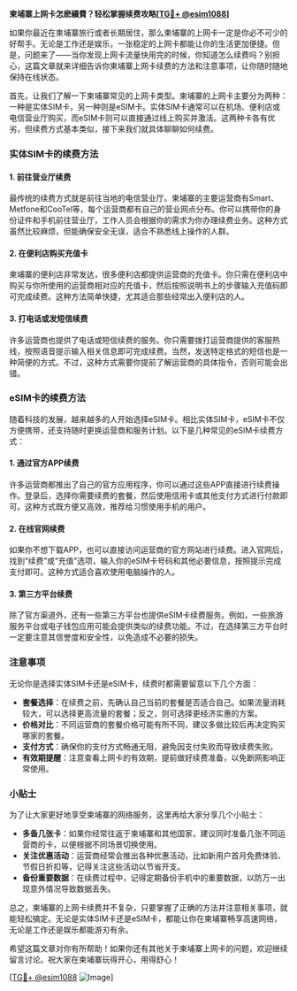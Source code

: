 **柬埔寨上网卡怎麽續費？轻松掌握续费攻略[[TG💪+ @esim1088](https://t.me/s/esim1088)]**

如果你最近在柬埔寨旅行或者长期居住，那么柬埔寨的上网卡一定是你必不可少的好帮手。无论是工作还是娱乐，一张稳定的上网卡都能让你的生活更加便捷。但是，问题来了——当你发现上网卡流量快用完的时候，你知道怎么续费吗？别担心，这篇文章就来详细告诉你柬埔寨上网卡续费的方法和注意事项，让你随时随地保持在线状态。

首先，让我们了解一下柬埔寨常见的上网卡类型。柬埔寨的上网卡主要分为两种：一种是实体SIM卡，另一种则是eSIM卡。实体SIM卡通常可以在机场、便利店或电信营业厅购买，而eSIM卡则可以直接通过线上购买并激活。这两种卡各有优劣，但续费方式基本类似，接下来我们就具体聊聊如何续费。

### 实体SIM卡的续费方法

#### 1. 前往营业厅续费

最传统的续费方式就是前往当地的电信营业厅。柬埔寨的主要运营商有Smart、Metfone和CooTel等，每个运营商都有自己的营业网点分布。你可以携带你的身份证件和手机前往营业厅，工作人员会根据你的需求为你办理续费业务。这种方式虽然比较麻烦，但能确保安全无误，适合不熟悉线上操作的人群。

#### 2. 在便利店购买充值卡

柬埔寨的便利店非常发达，很多便利店都提供运营商的充值卡。你只需在便利店中购买与你所使用的运营商相对应的充值卡，然后按照说明书上的步骤输入充值码即可完成续费。这种方法简单快捷，尤其适合那些经常出入便利店的人。

#### 3. 打电话或发短信续费

许多运营商也提供了电话或短信续费的服务。你只需要拨打运营商提供的客服热线，按照语音提示输入相关信息即可完成续费。当然，发送特定格式的短信也是一种简便的方式。不过，这种方式需要你提前了解运营商的具体指令，否则可能会出错。

### eSIM卡的续费方法

随着科技的发展，越来越多的人开始选择eSIM卡。相比实体SIM卡，eSIM卡不仅方便携带，还支持随时更换运营商和服务计划。以下是几种常见的eSIM卡续费方式：

#### 1. 通过官方APP续费

许多运营商都推出了自己的官方应用程序，你可以通过这些APP直接进行续费操作。登录后，选择你需要续费的套餐，然后使用信用卡或其他支付方式进行付款即可。这种方式既方便又高效，推荐给习惯使用手机的用户。

#### 2. 在线官网续费

如果你不想下载APP，也可以直接访问运营商的官方网站进行续费。进入官网后，找到“续费”或“充值”选项，输入你的eSIM卡号码和其他必要信息，按照提示完成支付即可。这种方式适合喜欢使用电脑操作的人。

#### 3. 第三方平台续费

除了官方渠道外，还有一些第三方平台也提供eSIM卡续费服务。例如，一些旅游服务平台或电子钱包应用可能会提供类似的续费功能。不过，在选择第三方平台时一定要注意其信誉度和安全性，以免造成不必要的损失。

### 注意事项

无论你是选择实体SIM卡还是eSIM卡，续费时都需要留意以下几个方面：

- **套餐选择**：在续费之前，先确认自己当前的套餐是否适合自己。如果流量消耗较大，可以选择更高流量的套餐；反之，则可选择更经济实惠的方案。
- **价格对比**：不同运营商的套餐价格可能有所不同，建议多做比较后再决定购买哪家的套餐。
- **支付方式**：确保你的支付方式畅通无阻，避免因支付失败而导致续费失败。
- **有效期提醒**：注意查看上网卡的有效期，提前做好续费准备，以免断网影响正常使用。

### 小贴士

为了让大家更好地享受柬埔寨的网络服务，这里再给大家分享几个小贴士：

- **多备几张卡**：如果你经常往返于柬埔寨和其他国家，建议同时准备几张不同运营商的卡，以便根据不同场景切换使用。
- **关注优惠活动**：运营商经常会推出各种优惠活动，比如新用户首月免费体验、节假日折扣等，记得关注这些活动以节省开支。
- **备份重要数据**：在续费过程中，记得定期备份手机中的重要数据，以防万一出现意外情况导致数据丢失。

总之，柬埔寨的上网卡续费并不复杂，只要掌握了正确的方法并注意相关事项，就能轻松搞定。无论是实体SIM卡还是eSIM卡，都能让你在柬埔寨畅享高速网络，无论是工作还是娱乐都能游刃有余。

希望这篇文章对你有所帮助！如果你还有其他关于柬埔寨上网卡的问题，欢迎继续留言讨论。祝大家在柬埔寨玩得开心，用得舒心！

[[TG💪+ @esim1088](https://t.me/s/esim1088) ![Image](https://i.postimg.cc/4NQfJmqS/Snipaste-2025-05-13-00-14-12.png)]